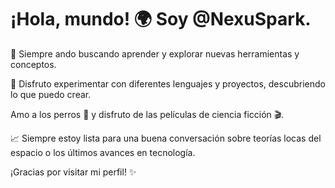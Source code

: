 # ¡Hola, mundo! 🌍 Soy @NexuSpark.

🚀 Siempre ando buscando aprender y explorar nuevas herramientas y conceptos.  

🧪 Disfruto experimentar con diferentes lenguajes y proyectos, descubriendo lo que puedo crear.

Amo a los perros 🐾 y disfruto de las películas de ciencia ficción 🎬. 

📈 Siempre estoy lista para una buena conversación sobre teorías locas del espacio o los últimos avances en tecnología.

¡Gracias por visitar mi perfil! ✨
